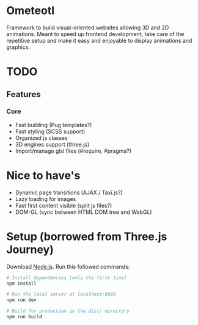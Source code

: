 # Ometeotl
Framework to build visual-oriented websites allowing 3D and 2D animations. Meant to speed up frontend development, take care of the repetitive setup and make it easy and enjoyable to display animations and graphics.

# TODO
## Features
### Core
* Fast building (Pug templates?)
* Fast styling (SCSS support)
* Organized js classes
* 3D engines support (three.js)
* Import/manage glsl files (#require, #pragma?)

# Nice to have's
* Dynamic page transitions (AJAX / Taxi.js?)
* Lazy loading for images
* Fast first content visible (split js files?)
* DOM-GL (sync between HTML DOM tree and WebGL)


# Setup (borrowed from Three.js Journey)
Download [Node.js](https://nodejs.org/en/download/).
Run this followed commands:

``` bash
# Install dependencies (only the first time)
npm install

# Run the local server at localhost:8080
npm run dev

# Build for production in the dist/ directory
npm run build
```

